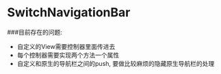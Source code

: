 # SwitchNavigationBar

###目前存在的问题:
- 自定义的View需要控制器里面传进去
- 每个控制器需要实现两个方法一个属性
- 自定义和原生的导航栏之间的push, 要做比较麻烦的隐藏原生导航栏的处理
